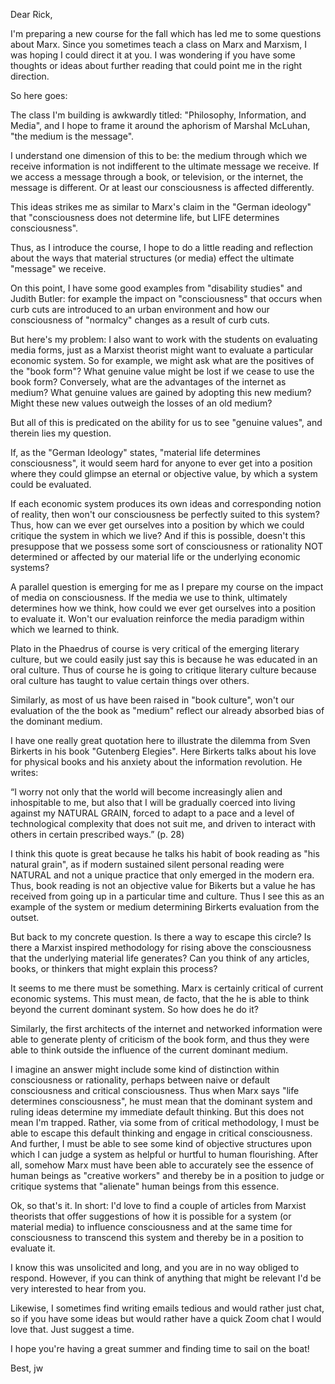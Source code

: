 Dear Rick, 

I'm preparing a new course for the fall which has led me to some questions about Marx. Since you sometimes teach a class on Marx and Marxism, I was hoping I could direct it at you. I was wondering if you have some thoughts or ideas about further reading that could point me in the right direction.

So here goes:

The class I'm building is awkwardly titled: "Philosophy, Information, and Media", and I hope to frame it around the aphorism of Marshal McLuhan, "the medium is the message". 

I understand one dimension of this to be: the medium through which we receive information is not indifferent to the ultimate message we receive. If we access a message through a book, or television, or the internet, the message is different. Or at least our consciousness is affected differently. 

This ideas strikes me as similar to Marx's claim in the "German ideology" that "consciousness does not determine life, but LIFE determines consciousness".

Thus, as I introduce the course, I hope to do a little reading and reflection about the ways that material structures (or media) effect the ultimate "message" we receive. 

On this point, I have some good examples from "disability studies" and Judith Butler: for example the impact on "consciousness" that occurs when curb cuts are introduced to an urban environment and how our consciousness of "normalcy" changes as a result of curb cuts. 

But here's my problem: I also want to work with the students on evaluating media forms, just as a Marxist theorist might want to evaluate a particular economic system. So for example, we might ask what are the positives of the "book form"? What genuine value might be lost if we cease to use the book form? Conversely, what are the advantages of the internet as medium? What genuine values are gained by adopting this new medium? Might these new values outweigh the losses of an old medium?

But all of this is predicated on the ability for us to see "genuine values", and therein lies my question.

If, as the "German Ideology" states, "material life determines consciousness", it would seem hard for anyone to ever get into a position where they could glimpse an eternal or objective value, by which a system could be evaluated. 

If each economic system produces its own ideas and corresponding notion of reality, then won't our consciousness be perfectly suited to this system? Thus, how can we ever get ourselves into a position by which we could critique the system in which we live? And if this is possible, doesn't this presuppose that we possess some sort of consciousness or rationality NOT determined or affected by our material life or the underlying economic systems?

A parallel question is emerging for me as I prepare my course on the impact of media on consciousness. If the media we use to think, ultimately determines how we think, how could we ever get ourselves into a position to evaluate it. Won't our evaluation reinforce the media paradigm within which we learned to think. 

Plato in the Phaedrus of course is very critical of the emerging literary culture, but we could easily just say this is because he was educated in an oral culture. Thus of course he is going to critique literary culture because oral culture has taught to value certain things over others. 

Similarly, as most of us have been raised in "book culture", won't our evaluation of the the book as "medium" reflect our already absorbed bias of the dominant medium. 

I have one really great quotation here to illustrate the dilemma from Sven Birkerts in his book "Gutenberg Elegies". Here Birkerts talks about his love for physical books and his anxiety about the information revolution. He writes:

“I worry not only that the world will become increasingly alien and inhospitable to me, but also that I will be gradually coerced into living against my NATURAL GRAIN, forced to adapt to a pace and a level of technological complexity that does not suit me, and driven to interact with others in certain prescribed ways.” (p. 28)

I think this quote is great because he talks his habit of book reading as "his natural grain", as if modern sustained silent personal reading were NATURAL and not a unique practice that only emerged in the modern era. Thus, book reading is not an objective value for Bikerts but a value he has received from going up in a particular time and culture. Thus I see this as an example of the system or medium determining Birkerts evaluation from the outset.

But back to my concrete question. Is there a way to escape this circle? Is there a Marxist inspired methodology for rising above the consciousness that the underlying material life generates? Can you think of any articles, books, or thinkers that might explain this process?

It seems to me there must be something. Marx is certainly critical of current economic systems. This must mean, de facto, that the he is able to think beyond the current dominant system. So how does he do it?

Similarly, the first architects of the internet and networked information were able to generate plenty of criticism of the book form, and thus they were able to think outside the influence of the current dominant medium. 

I imagine an answer might include some kind of distinction within consciousness or rationality, perhaps between naive or default consciousness and critical consciousness. Thus when Marx says "life determines consciousness", he must mean that the dominant system and ruling ideas determine my immediate default thinking. But this does not mean I'm trapped. Rather, via some from of critical methodology, I must be able to escape this default thinking and engage in critical consciousness. And further, I must be able to see some kind of objective structures upon which I can judge a system as helpful or hurtful to human flourishing. After all, somehow Marx must have been able to accurately see the essence of human beings as "creative workers" and thereby be in a position to judge or critique systems that "alienate" human beings from this essence.

Ok, so that's it. In short: I'd love to find a couple of articles from Marxist theorists that offer suggestions of how it is possible for a system (or material media) to influence consciousness and at the same time for consciousness to transcend this system and thereby be in a position to evaluate it.

I know this was unsolicited and long, and you are in no way obliged to respond. However, if you can think of anything that might be relevant I'd be very interested to hear from you. 

Likewise, I sometimes find writing emails tedious and would rather just chat, so if you have some ideas but would rather have a quick Zoom chat I would love that. Just suggest a time. 

I hope you're having a great summer and finding time to sail on the boat!

Best,
jw

